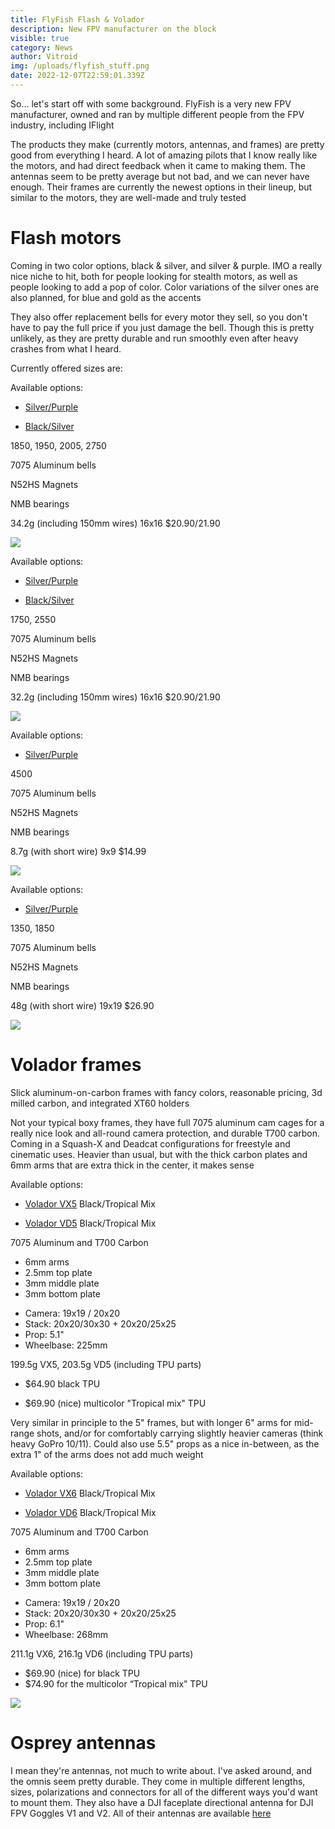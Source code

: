 ```yaml
---
title: FlyFish Flash & Volador
description: New FPV manufacturer on the block
visible: true
category: News
author: Vitroid
img: /uploads/flyfish_stuff.png
date: 2022-12-07T22:59:01.339Z
---
```


<script>
	import GridBox from "$components/articlesPage/GridBox.svelte";
	import GridItem from "$components/articlesPage/GridItem.svelte";
	import Tablist from "$components/articlesPage/Tablist.svelte";
	import Tab from "$components/articlesPage/Tab.svelte";
	import Admonition from "$components/articlesPage/Admonition.svelte";
</script>

<Admonition type="info" title="Background">

So... let's start off with some background. FlyFish is a very new FPV
manufacturer, owned and ran by multiple different people from the FPV
industry, including IFlight

</Admonition>

The products they make (currently motors, antennas, and frames) are pretty good from everything I heard. A lot of amazing pilots that I know really like the motors, and had direct feedback when it came to making them. The antennas seem to be pretty average but not bad, and we can never have enough. Their frames are currently the newest options in their lineup, but similar to the motors, they are well-made and truly tested


# Flash motors


Coming in two color options, black & silver, and silver & purple. IMO a really nice niche to hit, both for people looking for stealth motors, as well as people looking to add a pop of color. Color variations of the silver ones are also planned, for blue and gold as the accents


They also offer replacement bells for every motor they sell, so you don't have to pay the full price if you just damage the bell. Though this is pretty unlikely, as they are pretty durable and run smoothly even after heavy crashes from what I heard. 


Currently offered sizes are:

<Tablist>
<Tab title="2207" open>


Available options:


* [Silver/Purple](https://www.flyfish-rc.com/collections/flash-series/products/flash-2207-motor)

* [Black/Silver](https://www.flyfish-rc.com/collections/flash-series/products/flash-2207-motor-black)


<GridBox title="Specs" level={6}>

<GridItem title="KV">
1850, 1950, 2005, 2750
</GridItem>

<GridItem title="Construction">

7075 Aluminum bells

N52HS Magnets

NMB bearings

</GridItem>

<GridItem title="Weight">
34.2g (including 150mm wires)
</GridItem>

<GridItem title="Mounting">
16x16
</GridItem>

<GridItem title="Price">
$20.90/21.90
</GridItem>

</GridBox>

![](/uploads/flyfish-2207.png)
</Tab>

<Tab title="2306">


Available options:


* [Silver/Purple](https://www.flyfish-rc.com/collections/motors/products/flash-2306-5-motor)

* [Black/Silver](https://www.flyfish-rc.com/collections/motors/products/flash-2306-5-1750kv-motor-black)

<GridBox title="Specs" level={6}>

<GridItem title="KV">
1750, 2550
</GridItem>

<GridItem title="Construction">

7075 Aluminum bells

N52HS Magnets

NMB bearings

</GridItem>

<GridItem title="Weight">
32.2g (including 150mm wires)
</GridItem>

<GridItem title="Mounting">
16x16
</GridItem>

<GridItem title="Price">
$20.90/21.90
</GridItem>

</GridBox>

![](/uploads/flyfish_2306.png)

</Tab>

<Tab title="1404">

Available options:

* [Silver/Purple](https://www.flyfish-rc.com/collections/motors/products/flash-1404-4500kv-fpv-motor)

<GridBox title="Specs" level={6}>

<GridItem title="KV">
4500
</GridItem>

<GridItem title="Construction">

7075 Aluminum bells

N52HS Magnets

NMB bearings

</GridItem>

<GridItem title="Weight">
8.7g (with short wire)
</GridItem>

<GridItem title="Mounting">
9x9
</GridItem>

<GridItem title="Price">
$14.99
</GridItem>

</GridBox>

![](https://cdn.shopify.com/s/files/1/0618/1811/0132/products/Flash-1404-motor-2.jpg?v=1665123558)

</Tab>

<Tab title="2806.5">

Available options:


* [Silver/Purple](https://www.flyfish-rc.com/products/flash-2806-5-fpv-long-range-motor)

<GridBox title="Specs" level={6}>

<GridItem title="KV">
1350, 1850
</GridItem>

<GridItem title="Construction">

7075 Aluminum bells

N52HS Magnets

NMB bearings

</GridItem>

<GridItem title="Weight">
48g (with short wire)
</GridItem>

<GridItem title="Mounting">
19x19
</GridItem>

<GridItem title="Price">
$26.90
</GridItem>

</GridBox>

![](https://cdn.shopify.com/s/files/1/0618/1811/0132/products/Flash-2806.5-motor-3.jpg?v=1664266390)

</Tab>

</Tablist>

# Volador frames


Slick aluminum-on-carbon frames with fancy colors, reasonable pricing, 3d milled carbon, and integrated XT60 holders

<Tablist>
<Tab title="Volador VX5/VD5" open>

Not your typical boxy frames, they have full 7075 aluminum cam cages for a really nice look and all-round camera protection, and durable T700 carbon. Coming in a Squash-X and Deadcat configurations for freestyle and cinematic uses. Heavier than usual, but with the thick carbon plates and 6mm arms that are extra thick in the center, it makes sense


Available options:


* [Volador VX5](https://www.flyfish-rc.com/collections/frames/products/volador-vx5-fpv-freestyle-t700-frame-kit) Black/Tropical Mix

* [Volador VD5](https://www.flyfish-rc.com/collections/frames/products/volador-vd5-deadcat-fpv-lr-t700-frame-kit) Black/Tropical Mix

<GridBox title="Specs" level={6}>

<GridItem title="Material">
7075 Aluminum and T700 Carbon
</GridItem>

<GridItem title="Carbon Plates">

* 6mm arms
* 2.5mm top plate
* 3mm middle plate
* 3mm bottom plate

</GridItem>

<GridItem title="Sizing">

* Camera: 19x19 / 20x20
* Stack: 20x20/30x30 + 20x20/25x25
* Prop: 5.1"
* Wheelbase: 225mm

</GridItem>

<GridItem title="Weight">
199.5g VX5, 203.5g VD5 (including TPU parts)
</GridItem>

<GridItem title="Price">

* $64.90 black TPU

* $69.90 (nice) multicolor "Tropical mix" TPU

</GridItem>

</GridBox>

</Tab>

<Tab title="Volador VX6/VD6">

Very similar in principle to the 5" frames, but with longer 6" arms for mid-range shots, and/or for comfortably carrying slightly heavier cameras (think heavy GoPro 10/11). Could also use 5.5" props as a nice in-between, as the extra 1" of the arms does not add much weight


Available options:


* [Volador VX6](https://www.flyfish-rc.com/collections/frames/products/volador-vx6-fpv-freestyle-t700-frame-kit) Black/Tropical Mix

* [Volador VD6](https://www.flyfish-rc.com/collections/frames/products/volador-vd6-deadcat-fpv-lr-t700-frame-kit) Black/Tropical Mix


<GridBox title="Specs" level={6}>

<GridItem title="Material">

7075 Aluminum and T700 Carbon

</GridItem>

<GridItem title="Carbon Plates">

* 6mm arms
* 2.5mm top plate
* 3mm middle plate
* 3mm bottom plate

</GridItem>

<GridItem title="Sizing">

* Camera: 19x19 / 20x20
* Stack: 20x20/30x30 + 20x20/25x25
* Prop: 6.1"
* Wheelbase: 268mm

</GridItem>

<GridItem title="Weight">

211.1g VX6, 216.1g VD6 (including TPU parts)

</GridItem>

<GridItem title="Price">

* $69.90 (nice) for black TPU
* $74.90 for the multicolor “Tropical mix” TPU

</GridItem>

</GridBox>

![](/uploads/flyfish_volador.png)

</Tab>

</Tablist>

# Osprey antennas


I mean they're antennas, not much to write about. I've asked around, and the omnis seem pretty durable. They come in multiple different lengths, sizes, polarizations and connectors for all of the different ways you'd want to mount them. They also have a DJI faceplate directional antenna for DJI FPV Goggles V1 and V2. All of their antennas are available [here](https://www.flyfish-rc.com/collections/antennas/fpv-antennas)